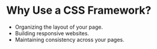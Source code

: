 # Why Use a CSS Framework?

* Organizing the layout of your page.
* Building responsive websites.
* Maintaining consistency across your pages.